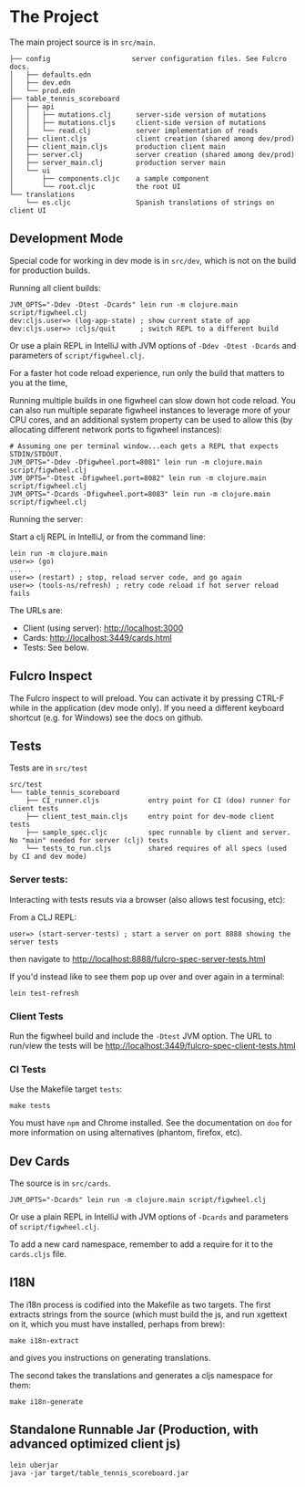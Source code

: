 # The Project

The main project source is in `src/main`.

```
├── config                    server configuration files. See Fulcro docs.
│   ├── defaults.edn
│   ├── dev.edn
│   └── prod.edn
├── table_tennis_scoreboard
│   ├── api
│   │   ├── mutations.clj      server-side version of mutations
│   │   ├── mutations.cljs     client-side version of mutations
│   │   └── read.clj           server implementation of reads
│   ├── client.cljs            client creation (shared among dev/prod)
│   ├── client_main.cljs       production client main
│   ├── server.clj             server creation (shared among dev/prod)
│   ├── server_main.clj        production server main
│   └── ui
│       ├── components.cljc    a sample component
│       └── root.cljc          the root UI
└── translations
    └── es.cljc                Spanish translations of strings on client UI
```

## Development Mode

Special code for working in dev mode is in `src/dev`, which is not on
the build for production builds.

Running all client builds:

```
JVM_OPTS="-Ddev -Dtest -Dcards" lein run -m clojure.main script/figwheel.clj
dev:cljs.user=> (log-app-state) ; show current state of app
dev:cljs.user=> :cljs/quit      ; switch REPL to a different build
```

Or use a plain REPL in IntelliJ with JVM options of `-Ddev -Dtest -Dcards` and parameters of
`script/figwheel.clj`.

For a faster hot code reload experience, run only the build that matters to you at the time,

Running multiple builds in one figwheel can slow down hot code reload. You can also
run multiple separate figwheel instances to leverage more of your CPU cores, and
an additional system property can be used to allow this (by allocating different network ports
to figwheel instances):

```
# Assuming one per terminal window...each gets a REPL that expects STDIN/STDOUT.
JVM_OPTS="-Ddev -Dfigwheel.port=8081" lein run -m clojure.main script/figwheel.clj
JVM_OPTS="-Dtest -Dfigwheel.port=8082" lein run -m clojure.main script/figwheel.clj
JVM_OPTS="-Dcards -Dfigwheel.port=8083" lein run -m clojure.main script/figwheel.clj
```

Running the server:

Start a clj REPL in IntelliJ, or from the command line:

```
lein run -m clojure.main
user=> (go)
...
user=> (restart) ; stop, reload server code, and go again
user=> (tools-ns/refresh) ; retry code reload if hot server reload fails
```

The URLs are:

- Client (using server): [http://localhost:3000](http://localhost:3000)
- Cards: [http://localhost:3449/cards.html](http://localhost:3449/cards.html)
- Tests: See below.

## Fulcro Inspect

The Fulcro inspect to will preload. You can activate it by pressing CTRL-F while
in the application (dev mode only). If you need
a different keyboard shortcut (e.g. for Windows) see the docs on github.

## Tests

Tests are in `src/test`

```
src/test
└── table_tennis_scoreboard
    ├── CI_runner.cljs            entry point for CI (doo) runner for client tests
    ├── client_test_main.cljs     entry point for dev-mode client tests
    ├── sample_spec.cljc          spec runnable by client and server. No "main" needed for server (clj) tests
    └── tests_to_run.cljs         shared requires of all specs (used by CI and dev mode)
```

### Server tests:

Interacting with tests resuts via a browser (also allows test focusing, etc):

From a CLJ REPL:

```
user=> (start-server-tests) ; start a server on port 8888 showing the server tests
```

then navigate to [http://localhost:8888/fulcro-spec-server-tests.html](http://localhost:8888/fulcro-spec-server-tests.html)

If you'd instead like to see them pop up over and over again in a terminal:

```
lein test-refresh
```

### Client Tests

Run the figwheel build and include the `-Dtest` JVM option. The URL to run/view the
tests will be
[http://localhost:3449/fulcro-spec-client-tests.html](http://localhost:3449/fulcro-spec-client-tests.html)

### CI Tests

Use the Makefile target `tests`:

```
make tests
```

You must have `npm` and Chrome installed. See the documentation on `doo` for more information on
using alternatives (phantom, firefox, etc).

## Dev Cards

The source is in `src/cards`.

```
JVM_OPTS="-Dcards" lein run -m clojure.main script/figwheel.clj
```

Or use a plain REPL in IntelliJ with JVM options of `-Dcards` and parameters of
`script/figwheel.clj`.

To add a new card namespace, remember to add a require for it to the `cards.cljs` file.

## I18N

The i18n process is codified into the Makefile as two targets. The first extracts strings from
the source (which must build the js, and run xgettext on it, which you must
have installed, perhaps from brew):

```
make i18n-extract
```

and gives you instructions on generating translations.

The second takes the translations and generates a cljs namespace for
them:

```
make i18n-generate
```

## Standalone Runnable Jar (Production, with advanced optimized client js)

```
lein uberjar
java -jar target/table_tennis_scoreboard.jar
```
